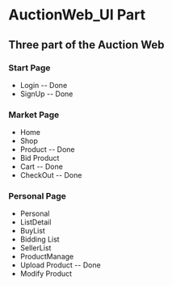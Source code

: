# AuctionWeb_UI Part
## Three part of the Auction Web  
### Start Page  
*  Login -- Done
*  SignUp -- Done
### Market Page
*  Home 
*  Shop
*  Product -- Done
*  Bid Product
*  Cart -- Done
*  CheckOut -- Done
### Personal Page  
*  Personal
*  ListDetail
*  BuyList
*  Bidding List
*  SellerList
*  ProductManage
*  Upload Product -- Done
*  Modify Product
